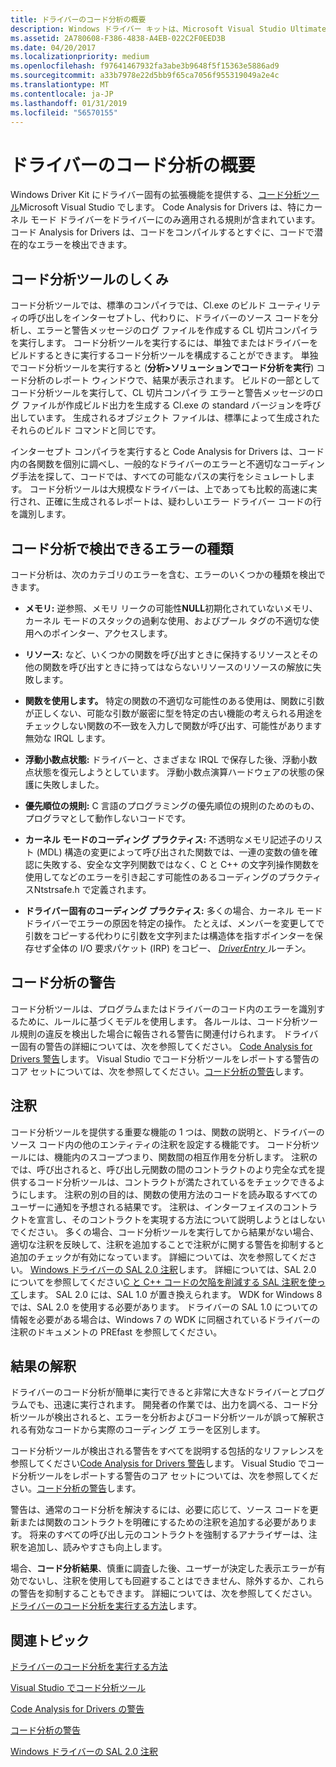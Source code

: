 ```yaml
---
title: ドライバーのコード分析の概要
description: Windows ドライバー キットは、Microsoft Visual Studio Ultimate 2012 でコード分析ツールにドライバー固有の拡張機能を提供します。
ms.assetid: 2A780608-F386-4838-A4EB-022C2F0EED3B
ms.date: 04/20/2017
ms.localizationpriority: medium
ms.openlocfilehash: f97641467932fa3abe3b9648f5f15363e5886ad9
ms.sourcegitcommit: a33b7978e22d5bb9f65ca7056f955319049a2e4c
ms.translationtype: MT
ms.contentlocale: ja-JP
ms.lasthandoff: 01/31/2019
ms.locfileid: "56570155"
---
```

# <a name="code-analysis-for-drivers-overview"></a>ドライバーのコード分析の概要


Windows Driver Kit にドライバー固有の拡張機能を提供する、[コード分析ツール](https://go.microsoft.com/fwlink/p/?linkid=226836)Microsoft Visual Studio でします。 Code Analysis for Drivers は、特にカーネル モード ドライバーをドライバーにのみ適用される規則が含まれています。 コード Analysis for Drivers は、コードをコンパイルするとすぐに、コードで潜在的なエラーを検出できます。

## <a name="span-idhowthecodeanalysistoolworksspanspan-idhowthecodeanalysistoolworksspanspan-idhowthecodeanalysistoolworksspanhow-the-code-analysis-tool-works"></a><span id="How_the_Code_Analysis_tool_works"></span><span id="how_the_code_analysis_tool_works"></span><span id="HOW_THE_CODE_ANALYSIS_TOOL_WORKS"></span>コード分析ツールのしくみ


コード分析ツールでは、標準のコンパイラでは、Cl.exe のビルド ユーティリティの呼び出しをインターセプトし、代わりに、ドライバーのソース コードを分析し、エラーと警告メッセージのログ ファイルを作成する CL 切片コンパイラを実行します。 コード分析ツールを実行するには、単独でまたはドライバーをビルドするときに実行するコード分析ツールを構成することができます。 単独でコード分析ツールを実行すると (**分析&gt;ソリューションでコード分析を実行**) コード分析のレポート ウィンドウで、結果が表示されます。 ビルドの一部としてコード分析ツールを実行して、CL 切片コンパイラ エラーと警告メッセージのログ ファイルが作成ビルド出力を生成する Cl.exe の standard バージョンを呼び出しています。 生成されるオブジェクト ファイルは、標準によって生成されたそれらのビルド コマンドと同じです。

インターセプト コンパイラを実行すると Code Analysis for Drivers は、コード内の各関数を個別に調べし、一般的なドライバーのエラーと不適切なコーディング手法を探して、コードでは、すべての可能なパスの実行をシミュレートします。 コード分析ツールは大規模なドライバーは、上であっても比較的高速に実行され、正確に生成されるレポートは、疑わしいエラー ドライバー コードの行を識別します。

## <a name="span-idthetypesoferrorscodeanalysiscandetectspanspan-idthetypesoferrorscodeanalysiscandetectspanspan-idthetypesoferrorscodeanalysiscandetectspanthe-types-of-errors-code-analysis-can-detect"></a><span id="The_types_of_errors_Code_Analysis_can_detect"></span><span id="the_types_of_errors_code_analysis_can_detect"></span><span id="THE_TYPES_OF_ERRORS_CODE_ANALYSIS_CAN_DETECT"></span>コード分析で検出できるエラーの種類


コード分析は、次のカテゴリのエラーを含む、エラーのいくつかの種類を検出できます。

-   **メモリ:** 逆参照、メモリ リークの可能性**NULL**初期化されていないメモリ、カーネル モードのスタックの過剰な使用、およびプール タグの不適切な使用へのポインター、アクセスします。

-   **リソース:** など、いくつかの関数を呼び出すときに保持するリソースとその他の関数を呼び出すときに持ってはならないリソースのリソースの解放に失敗します。

-   **関数を使用します。** 特定の関数の不適切な可能性のある使用は、関数に引数が正しくない、可能な引数が厳密に型を特定の古い機能の考えられる用途をチェックしない関数の不一致を入力しで関数が呼び出す、可能性があります無効な IRQL します。

-   **浮動小数点状態:** ドライバーと、さまざまな IRQL で保存した後、浮動小数点状態を復元しようとしています。 浮動小数点演算ハードウェアの状態の保護に失敗しました。

-   **優先順位の規則:** C 言語のプログラミングの優先順位の規則のためのもの、プログラマとして動作しないコードです。

-   **カーネル モードのコーディング プラクティス:** 不透明なメモリ記述子のリスト (MDL) 構造の変更によって呼び出された関数では、一連の変数の値を確認に失敗する、安全な文字列関数ではなく、C と C++ の文字列操作関数を使用してなどのエラーを引き起こす可能性のあるコーディングのプラクティスNtstrsafe.h で定義されます。

-   **ドライバー固有のコーディング プラクティス:** 多くの場合、カーネル モード ドライバーでエラーの原因を特定の操作。 たとえば、メンバーを変更してで引数をコピーする代わりに引数を文字列または構造体を指すポインターを保存せず全体の I/O 要求パケット (IRP) をコピー、 [ *DriverEntry* ](https://msdn.microsoft.com/library/windows/hardware/ff544113)ルーチン。

## <a name="span-idcodeanalysiswarningsspanspan-idcodeanalysiswarningsspanspan-idcodeanalysiswarningsspancode-analysis-warnings"></a><span id="Code_Analysis_warnings"></span><span id="code_analysis_warnings"></span><span id="CODE_ANALYSIS_WARNINGS"></span>コード分析の警告


コード分析ツールは、プログラムまたはドライバーのコード内のエラーを識別するために、ルールに基づくモデルを使用します。 各ルールは、コード分析ツール規則の違反を検出した場合に報告される警告に関連付けられます。 ドライバー固有の警告の詳細については、次を参照してください。 [Code Analysis for Drivers 警告](prefast-for-drivers-warnings.md)します。 Visual Studio でコード分析ツールをレポートする警告のコア セットについては、次を参照してください。[コード分析の警告](https://go.microsoft.com/fwlink/p/?linkid=226853)します。

## <a name="span-idannotationsspanspan-idannotationsspanspan-idannotationsspanannotations"></a><span id="Annotations"></span><span id="annotations"></span><span id="ANNOTATIONS"></span>注釈


コード分析ツールを提供する重要な機能の 1 つは、関数の説明と、ドライバーのソース コード内の他のエンティティの注釈を設定する機能です。 コード分析ツールには、機能内のスコープつまり、関数間の相互作用を分析します。 注釈のでは、呼び出されると、呼び出し元関数の間のコントラクトのより完全な式を提供するコード分析ツールは、コントラクトが満たされているをチェックできるようにします。 注釈の別の目的は、関数の使用方法のコードを読み取るすべてのユーザーに通知を予想される結果です。 注釈は、インターフェイスのコントラクトを宣言し、そのコントラクトを実現する方法について説明しようとはしないでください。 多くの場合、コード分析ツールを実行してから結果がない場合、適切な注釈を反映して、注釈を追加することで注釈がに関する警告を抑制すると追加のチェックが有効になっています。 詳細については、次を参照してください。 [Windows ドライバーの SAL 2.0 注釈](sal-2-annotations-for-windows-drivers.md)します。 詳細については、SAL 2.0 についてを参照してください[C と C++ コードの欠陥を削減する SAL 注釈を使って](https://go.microsoft.com/fwlink/p/?linkid=247283)します。 SAL 2.0 には、SAL 1.0 が置き換えられます。 WDK for Windows 8 では、SAL 2.0 を使用する必要があります。 ドライバーの SAL 1.0 についての情報を必要がある場合は、Windows 7 の WDK に同梱されているドライバーの注釈のドキュメントの PREfast を参照してください。

## <a name="span-idinterpretingtheresultspanspan-idinterpretingtheresultspanspan-idinterpretingtheresultspaninterpreting-the-result"></a><span id="Interpreting_the_result"></span><span id="interpreting_the_result"></span><span id="INTERPRETING_THE_RESULT"></span>結果の解釈


ドライバーのコード分析が簡単に実行できると非常に大きなドライバーとプログラムでも、迅速に実行されます。 開発者の作業では、出力を調べる、コード分析ツールが検出されると、エラーを分析およびコード分析ツールが誤って解釈される有効なコードから実際のコーディング エラーを区別します。

コード分析ツールが検出される警告をすべてを説明する包括的なリファレンスを参照してください[Code Analysis for Drivers 警告](prefast-for-drivers-warnings.md)します。 Visual Studio でコード分析ツールをレポートする警告のコア セットについては、次を参照してください。[コード分析の警告](https://go.microsoft.com/fwlink/p/?linkid=226853)します。

警告は、通常のコード分析を解決するには、必要に応じて、ソース コードを更新または関数のコントラクトを明確にするための注釈を追加する必要があります。 将来のすべての呼び出し元のコントラクトを強制するアナライザーは、注釈を追加し、読みやすさも向上します。

場合、**コード分析結果**、慎重に調査した後、ユーザーが決定した表示エラーが有効でないし、注釈を使用しても回避することはできません、除外するか、これらの警告を抑制することもできます。 詳細については、次を参照してください。[ドライバーのコード分析を実行する方法](how-to-run-code-analysis-for-drivers.md)します。

## <a name="span-idrelatedtopicsspanrelated-topics"></a><span id="related_topics"></span>関連トピック


[ドライバーのコード分析を実行する方法](how-to-run-code-analysis-for-drivers.md)

[Visual Studio でコード分析ツール](https://go.microsoft.com/fwlink/p/?linkid=226836)

[Code Analysis for Drivers の警告](prefast-for-drivers-warnings.md)

[コード分析の警告](https://go.microsoft.com/fwlink/p/?linkid=226853)

[Windows ドライバーの SAL 2.0 注釈](sal-2-annotations-for-windows-drivers.md)

 

 






